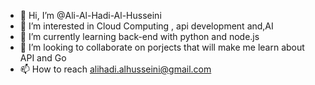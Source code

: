 - 👋 Hi, I’m @Ali-Al-Hadi-Al-Husseini
- 👀 I’m interested in Cloud Computing , api development and,AI
- 🌱 I’m currently learning back-end with python and node.js
- 💞️ I’m looking to collaborate on porjects that will make  me learn about API and Go
- 📫 How to reach alihadi.alhusseini@gmail.com

<!---
Ali-Al-Hadi-Al-Husseini/Ali-Al-Hadi-Al-Husseini is a ✨ special ✨ repository because its `README.md` (this file) appears on your GitHub profile.
You can click the Preview link to take a look at your changes.
--->
